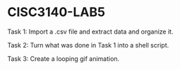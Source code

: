 # CISC3140-LAB5
Task 1: Import a .csv file and extract data and organize it.

Task 2: Turn what was done in Task 1 into a shell script.

Task 3: Create a looping gif animation.
